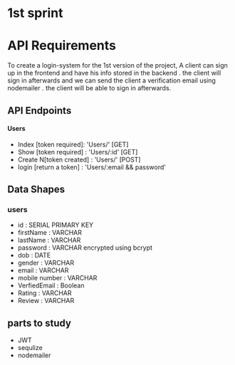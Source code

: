 # 1st sprint
# API Requirements
To create a login-system for the 1st version of the project, A client can sign up in the frontend and have his info stored in the backend . the client will sign in afterwards and we can send  the client a verification email using nodemailer . the client will be able to sign in afterwards.

## API Endpoints

#### Users
- Index [token required]: 'Users/' [GET]
- Show [token required] : 'Users/:id' [GET]
- Create N[token created] : 'Users/' [POST]
- login [return a token] : 'Users/:email && password' 


## Data Shapes
### users
- id :  SERIAL PRIMARY KEY 
- firstName : VARCHAR
- lastName : VARCHAR
- password : VARCHAR encrypted using bcrypt
- dob : DATE
- gender : VARCHAR 
- email : VARCHAR 
- mobile number : VARCHAR
- VerfiedEmail : Boolean
- Rating : VARCHAR
- Review : VARCHAR             
 
## parts to study
- JWT 
- sequlize
- nodemailer